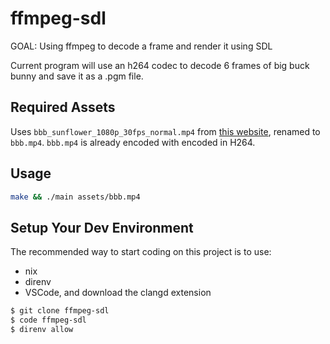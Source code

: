 # ffmpeg-sdl
GOAL: Using ffmpeg to decode a frame and render it using SDL

Current program will use an h264 codec to decode 6 frames of big buck bunny and save it as a .pgm file.

## Required Assets
Uses `bbb_sunflower_1080p_30fps_normal.mp4` from [this website](https://peach.blender.org/download/), renamed to `bbb.mp4`. `bbb.mp4` is already encoded with encoded in H264.

## Usage
```sh
make && ./main assets/bbb.mp4
```

## Setup Your Dev Environment
The recommended way to start coding on this project is to use:
- nix
- direnv
- VSCode, and download the clangd extension

```sh
$ git clone ffmpeg-sdl
$ code ffmpeg-sdl
$ direnv allow
```
